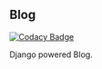 ## Blog 
[![Codacy Badge](https://api.codacy.com/project/badge/Grade/9ebf26c338d649dfbe7cf916eef83fa1)](https://www.codacy.com/app/sudhanshu-jha/Blog?utm_source=github.com&amp;utm_medium=referral&amp;utm_content=sudhanshu-jha/Blog&amp;utm_campaign=Badge_Grade)

Django powered Blog.
